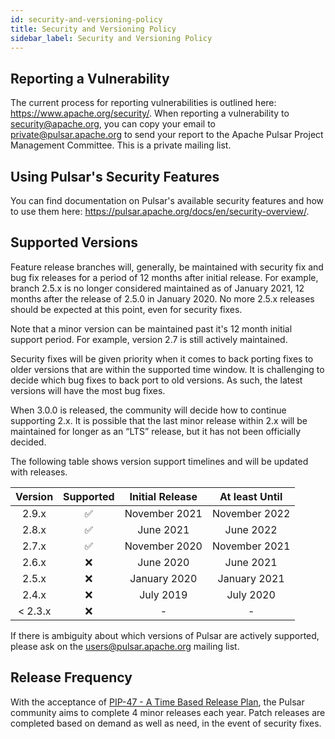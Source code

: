 ```yaml
---
id: security-and-versioning-policy
title: Security and Versioning Policy
sidebar_label: Security and Versioning Policy
---
```


## Reporting a Vulnerability

The current process for reporting vulnerabilities is outlined here: https://www.apache.org/security/. When reporting a
vulnerability to security@apache.org, you can copy your email to [private@pulsar.apache.org](mailto:private@pulsar.apache.org)
to send your report to the Apache Pulsar Project Management Committee. This is a private mailing list.

## Using Pulsar's Security Features

You can find documentation on Pulsar's available security features and how to use them here:
https://pulsar.apache.org/docs/en/security-overview/.

## Supported Versions

Feature release branches will, generally, be maintained with security fix and bug fix releases for a period of 12 months
after initial release. For example, branch 2.5.x is no longer considered maintained as of January 2021, 12 months after
the release of 2.5.0 in January 2020. No more 2.5.x releases should be expected at this point, even for security fixes.

Note that a minor version can be maintained past it's 12 month initial support period. For example, version 2.7 is still
actively maintained.

Security fixes will be given priority when it comes to back porting fixes to older versions that are within the
supported time window. It is challenging to decide which bug fixes to back port to old versions. As such, the latest
versions will have the most bug fixes.

When 3.0.0 is released, the community will decide how to continue supporting 2.x. It is possible that the last minor
release within 2.x will be maintained for longer as an “LTS” release, but it has not been officially decided.

The following table shows version support timelines and will be updated with releases.

| Version | Supported          | Initial Release | At least Until |
|:-------:|:------------------:|:---------------:|:--------------:|
| 2.9.x   | :white_check_mark: | November 2021   | November 2022  |
| 2.8.x   | :white_check_mark: | June 2021       | June 2022      |
| 2.7.x   | :white_check_mark: | November 2020   | November 2021  |
| 2.6.x   | :x:                | June 2020       | June 2021      |
| 2.5.x   | :x:                | January 2020    | January 2021   |
| 2.4.x   | :x:                | July 2019       | July 2020      |
| < 2.3.x | :x:                | -               | -              |

If there is ambiguity about which versions of Pulsar are actively supported, please ask on the [users@pulsar.apache.org](mailto:users@pulsar.apache.org)
mailing list.

## Release Frequency

With the acceptance of [PIP-47 - A Time Based Release Plan](https://github.com/apache/pulsar/wiki/PIP-47%3A-Time-Based-Release-Plan),
the Pulsar community aims to complete 4 minor releases each year. Patch releases are completed based on demand as well
as need, in the event of security fixes.
